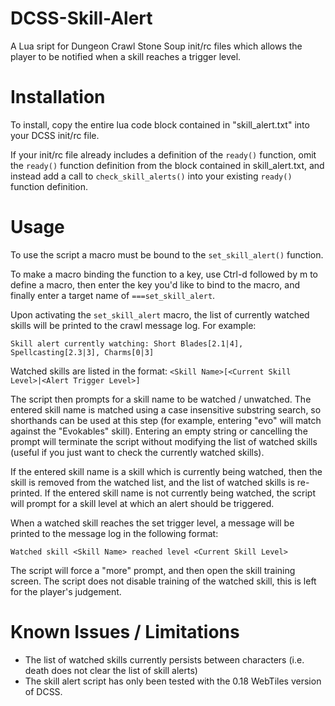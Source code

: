 # DCSS-Skill-Alert
A Lua sript for Dungeon Crawl Stone Soup init/rc files which allows the player to be notified when a skill reaches a trigger level.

# Installation
To install, copy the entire lua code block contained in "skill_alert.txt" into your DCSS init/rc file.

If your init/rc file already includes a definition of the `ready()` function, omit the `ready()` function definition from the block contained in skill_alert.txt, and instead add a call to `check_skill_alerts()` into your existing `ready()` function definition.

# Usage
To use the script a macro must be bound to the `set_skill_alert()` function.

To make a macro binding the function to a key, use Ctrl-d followed by m to define a macro, then enter the key you'd like to bind to the macro, and finally enter a target name of `===set_skill_alert`.

Upon activating the `set_skill_alert` macro, the list of currently watched skills will be printed to the crawl message log. For example:

`Skill alert currently watching: Short Blades[2.1|4], Spellcasting[2.3|3], Charms[0|3]`

Watched skills are listed in the format: `<Skill Name>[<Current Skill Level>|<Alert Trigger Level>]`

The script then prompts for a skill name to be watched / unwatched. The entered skill name is matched using a case insensitive substring search, so shorthands can be used at this step (for example, entering "evo" will match against the "Evokables" skill). Entering an empty string or cancelling the prompt will terminate the script without modifying the list of watched skills (useful if you just want to check the currently watched skills). 

If the entered skill name is a skill which is currently being watched, then the skill is removed from the watched list, and the list of watched skills is re-printed. If the entered skill name is not currently being watched, the script will prompt for a skill level at which an alert should be triggered.

When a watched skill reaches the set trigger level, a message will be printed to the message log in the following format:

`Watched skill <Skill Name> reached level <Current Skill Level>`

The script will force a "more" prompt, and then open the skill training screen. The script does not disable training of the watched skill, this is left for the player's judgement.

# Known Issues / Limitations

- The list of watched skills currently persists between characters (i.e. death does not clear the list of skill alerts)
- The skill alert script has only been tested with the 0.18 WebTiles version of DCSS.
